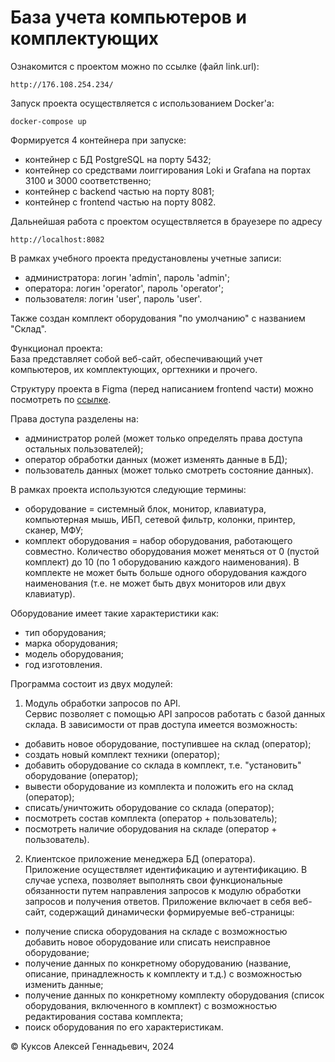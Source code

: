 # База учета компьютеров и комплектующих

Ознакомится с проектом можно по ссылке (файл link.url):

````
http://176.108.254.234/
````

Запуск проекта осуществляется с использованием Docker'а:

````
docker-compose up
````

Формируется 4 контейнера при запуске:
- контейнер с БД PostgreSQL на порту 5432;
- контейнер со средствами лоиггирования Loki и Grafana на портах 3100 и 3000 соответственно;
- контейнер с backend частью на порту 8081;
- контейнер с frontend частью на порту 8082.

Дальнейшая работа с проектом осуществляется в брауезере по адресу

````
http://localhost:8082
````

В рамках учебного проекта предустановлены учетные записи:
- администратора: логин 'admin', пароль 'admin';
- оператора: логин 'operator', пароль 'operator';
- пользователя: логин 'user', пароль 'user'.

Также создан комплект оборудования "по умолчанию" с названием "Склад".


Функционал проекта:  
База представляет собой веб-сайт, обеспечивающий учет компьютеров, их комплектующих, оргтехники и прочего.  

Cтруктуру проекта в Figma (перед написанием frontend части) можно посмотреть
по [ссылке](https://www.figma.com/design/9BIvMlw82Ae9Qeh7Q1Td9l/Store?node-id=0-1&t=edC1tlRjdaPq9pRE-1).

Права доступа разделены на:  
- администратор ролей (может только определять права доступа остальных пользователей);  
- оператор обработки данных (может изменять данные в БД);  
- пользователь данных (может только смотреть состояние данных).  

В рамках проекта используются следующие термины:
- оборудование = системный блок, монитор, клавиатура, компьютерная мышь, ИБП, сетевой фильтр, колонки, принтер,
сканер, МФУ;
- комплект оборудования = набор оборудования, работающего совместно. Количество оборудования может меняться от 
0 (пустой комплект) до 10 (по 1 оборудованию каждого наименования). В комплекте не может быть больше одного оборудования
каждого наименования (т.е. не может быть двух мониторов или двух клавиатур).  

Оборудование имеет такие характеристики как:  
- тип оборудования;  
- марка оборудования;  
- модель оборудования;  
- год изготовления.

Программа состоит из двух модулей:  
1. Модуль обработки запросов по API.   
Сервис позволяет с помощью API запросов работать с базой данных склада. В зависимости от прав доступа 
имеется возможность:  
- добавить новое оборудование, поступившее на склад (оператор);  
- создать новый комплект техники (оператор);  
- добавить оборудование со склада в комплект, т.е. "установить" оборудование (оператор);  
- вывести оборудование из комплекта и положить его на склад (оператор);  
- списать/уничтожить оборудование со склада (оператор);  
- посмотреть состав комплекта (оператор + пользователь);  
- посмотреть наличие оборудования на складе (оператор + пользователь).

2. Клиентское приложение менеджера БД (оператора).  
Приложение осуществляет идентификацию и аутентификацию. В случае успеха, позволяет выполнять свои 
функциональные обязанности путем направления запросов к модулю обработки запросов и получения ответов. 
Приложение включает в себя веб-сайт, содержащий динамически формируемые веб-страницы:  
- получение списка оборудования на складе с возможностью добавить новое оборудование или списать неисправное 
оборудование;
- получение данных по конкретному оборудованию (название, описание, принадлежность к комплекту и т.д.) с возможностью
изменить данные;
- получение данных по конкретному комплекту оборудования (список оборудования, включенного в комплект) с возможностью
редактирования состава комплекта;
- поиск оборудования по его характеристикам.



&copy; Куксов Алексей Геннадьевич, 2024 
